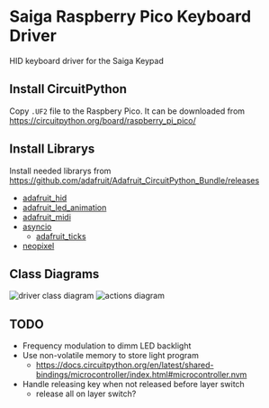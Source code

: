 # Saiga Raspberry Pico Keyboard Driver

HID keyboard driver for the Saiga Keypad

## Install CircuitPython
Copy `.UF2` file to the Raspbery Pico. It can be downloaded from https://circuitpython.org/board/raspberry_pi_pico/

## Install Librarys
Install needed librarys from https://github.com/adafruit/Adafruit_CircuitPython_Bundle/releases

- [adafruit_hid](https://github.com/adafruit/Adafruit_CircuitPython_HID)
- [adafruit_led_animation](https://docs.circuitpython.org/projects/led-animation/en/latest/api.html)
- [adafruit_midi](https://docs.circuitpython.org/projects/midi/en/latest/api.html)
- [asyncio](https://github.com/adafruit/Adafruit_CircuitPython_asyncio)
    - [adafruit_ticks](https://docs.circuitpython.org/projects/ticks/en/latest/api.html)
- [neopixel](https://docs.circuitpython.org/projects/neopixel/en/latest/)

## Class Diagrams
![driver class diagram](http://www.plantuml.com/plantuml/proxy?src=https://raw.githubusercontent.com/tonic2s/saiga/main/keypad/docs/driver.puml)
![actions diagram](http://www.plantuml.com/plantuml/proxy?src=https://raw.githubusercontent.com/tonic2s/saiga/main/keypad/docs/actions.puml)

## TODO
- Frequency modulation to dimm LED backlight
- Use non-volatile memory to store light program
    - https://docs.circuitpython.org/en/latest/shared-bindings/microcontroller/index.html#microcontroller.nvm
- Handle releasing key when not released before layer switch
    - release all on layer switch?
